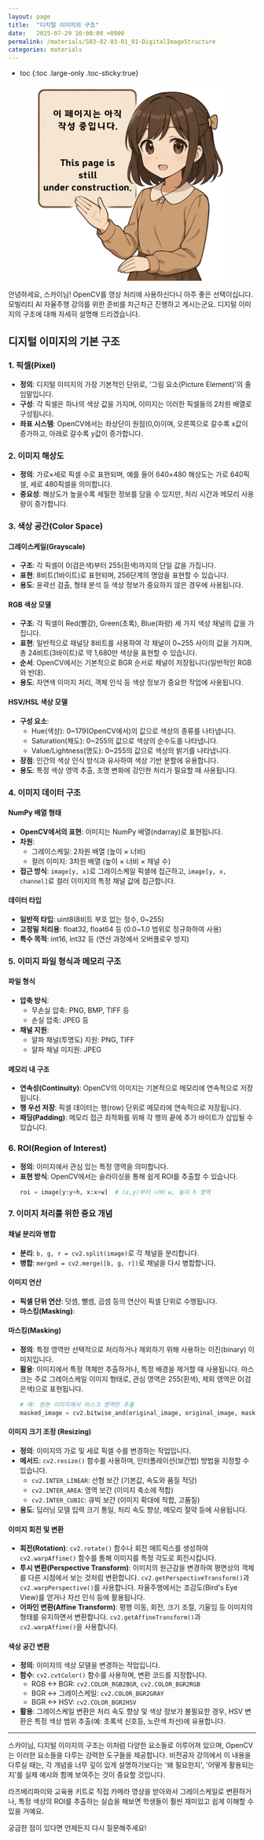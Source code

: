```yaml
---
layout: page
title:  "디지털 이미지의 구조"
date:   2025-07-29 10:00:00 +0900
permalink: /materials/S03-02-03-01_01-DigitalImageStructure
categories: materials
---
```

* toc
{:toc .large-only .toc-sticky:true}


<div class="insert-image" style="text-align: center;">
    <img style="width: 400px;" src="/assets/img/PagePreparing.png">
</div>


안녕하세요, 스카이님! OpenCV를 영상 처리에 사용하신다니 아주 좋은 선택이십니다. 모빌리티 AI 자율주행 강의를 위한 준비를 차근차근 진행하고 계시는군요. 디지털 이미지의 구조에 대해 자세히 설명해 드리겠습니다.

## 디지털 이미지의 기본 구조

### 1. 픽셀(Pixel)
- **정의**: 디지털 이미지의 가장 기본적인 단위로, '그림 요소(Picture Element)'의 줄임말입니다.
- **구성**: 각 픽셀은 하나의 색상 값을 가지며, 이미지는 이러한 픽셀들의 2차원 배열로 구성됩니다.
- **좌표 시스템**: OpenCV에서는 좌상단이 원점(0,0)이며, 오른쪽으로 갈수록 x값이 증가하고, 아래로 갈수록 y값이 증가합니다.

### 2. 이미지 해상도
- **정의**: 가로×세로 픽셀 수로 표현되며, 예를 들어 640×480 해상도는 가로 640픽셀, 세로 480픽셀을 의미합니다.
- **중요성**: 해상도가 높을수록 세밀한 정보를 담을 수 있지만, 처리 시간과 메모리 사용량이 증가합니다.

### 3. 색상 공간(Color Space)

#### 그레이스케일(Grayscale)
- **구조**: 각 픽셀이 0(검은색)부터 255(흰색)까지의 단일 값을 가집니다.
- **표현**: 8비트(1바이트)로 표현되며, 256단계의 명암을 표현할 수 있습니다.
- **용도**: 윤곽선 검출, 형태 분석 등 색상 정보가 중요하지 않은 경우에 사용됩니다.

#### RGB 색상 모델
- **구조**: 각 픽셀이 Red(빨강), Green(초록), Blue(파랑) 세 가지 색상 채널의 값을 가집니다.
- **표현**: 일반적으로 채널당 8비트를 사용하여 각 채널이 0~255 사이의 값을 가지며, 총 24비트(3바이트)로 약 1,680만 색상을 표현할 수 있습니다.
- **순서**: OpenCV에서는 기본적으로 BGR 순서로 채널이 저장됩니다(일반적인 RGB와 반대).
- **용도**: 자연색 이미지 처리, 객체 인식 등 색상 정보가 중요한 작업에 사용됩니다.

#### HSV/HSL 색상 모델
- **구성 요소**: 
  - Hue(색상): 0~179(OpenCV에서)의 값으로 색상의 종류를 나타냅니다.
  - Saturation(채도): 0~255의 값으로 색상의 순수도를 나타냅니다.
  - Value/Lightness(명도): 0~255의 값으로 색상의 밝기를 나타냅니다.
- **장점**: 인간의 색상 인식 방식과 유사하여 색상 기반 분할에 유용합니다.
- **용도**: 특정 색상 영역 추출, 조명 변화에 강인한 처리가 필요할 때 사용됩니다.

### 4. 이미지 데이터 구조

#### NumPy 배열 형태
- **OpenCV에서의 표현**: 이미지는 NumPy 배열(ndarray)로 표현됩니다.
- **차원**: 
  - 그레이스케일: 2차원 배열 (높이 × 너비)
  - 컬러 이미지: 3차원 배열 (높이 × 너비 × 채널 수)
- **접근 방식**: `image[y, x]`로 그레이스케일 픽셀에 접근하고, `image[y, x, channel]`로 컬러 이미지의 특정 채널 값에 접근합니다.

#### 데이터 타입
- **일반적 타입**: uint8(8비트 부호 없는 정수, 0~255)
- **고정밀 처리용**: float32, float64 등 (0.0~1.0 범위로 정규화하여 사용)
- **특수 목적**: int16, int32 등 (연산 과정에서 오버플로우 방지)

### 5. 이미지 파일 형식과 메모리 구조

#### 파일 형식
- **압축 방식**: 
  - 무손실 압축: PNG, BMP, TIFF 등
  - 손실 압축: JPEG 등
- **채널 지원**: 
  - 알파 채널(투명도) 지원: PNG, TIFF
  - 알파 채널 미지원: JPEG

#### 메모리 내 구조
- **연속성(Continuity)**: OpenCV의 이미지는 기본적으로 메모리에 연속적으로 저장됩니다.
- **행 우선 저장**: 픽셀 데이터는 행(row) 단위로 메모리에 연속적으로 저장됩니다.
- **패딩(Padding)**: 메모리 접근 최적화를 위해 각 행의 끝에 추가 바이트가 삽입될 수 있습니다.

### 6. ROI(Region of Interest)
- **정의**: 이미지에서 관심 있는 특정 영역을 의미합니다.
- **표현 방식**: OpenCV에서는 슬라이싱을 통해 쉽게 ROI를 추출할 수 있습니다.
  ```python
  roi = image[y:y+h, x:x+w]  # (x,y)부터 너비 w, 높이 h 영역
  ```

### 7. 이미지 처리를 위한 중요 개념

#### 채널 분리와 병합
- **분리**: `b, g, r = cv2.split(image)`로 각 채널을 분리합니다.
- **병합**: `merged = cv2.merge([b, g, r])`로 채널을 다시 병합합니다.

#### 이미지 연산
- **픽셀 단위 연산**: 덧셈, 뺄셈, 곱셈 등의 연산이 픽셀 단위로 수행됩니다.
- **마스킹(Masking)**:

#### 마스킹(Masking)
- **정의**: 특정 영역만 선택적으로 처리하거나 제외하기 위해 사용하는 이진(binary) 이미지입니다.
- **활용**: 이미지에서 특정 객체만 추출하거나, 특정 배경을 제거할 때 사용됩니다. 마스크는 주로 그레이스케일 이미지 형태로, 관심 영역은 255(흰색), 제외 영역은 0(검은색)으로 표현됩니다.
  ```python
  # 예: 원본 이미지에서 마스크 영역만 추출
  masked_image = cv2.bitwise_and(original_image, original_image, mask=binary_mask)
  ```

#### 이미지 크기 조정 (Resizing)
- **정의**: 이미지의 가로 및 세로 픽셀 수를 변경하는 작업입니다.
- **메서드**: `cv2.resize()` 함수를 사용하며, 인터폴레이션(보간법) 방법을 지정할 수 있습니다.
  - `cv2.INTER_LINEAR`: 선형 보간 (기본값, 속도와 품질 적당)
  - `cv2.INTER_AREA`: 영역 보간 (이미지 축소에 적합)
  - `cv2.INTER_CUBIC`: 큐빅 보간 (이미지 확대에 적합, 고품질)
- **용도**: 딥러닝 모델 입력 크기 통일, 처리 속도 향상, 메모리 절약 등에 사용됩니다.

#### 이미지 회전 및 변환
- **회전(Rotation)**: `cv2.rotate()` 함수나 회전 매트릭스를 생성하여 `cv2.warpAffine()` 함수를 통해 이미지를 특정 각도로 회전시킵니다.
- **투시 변환(Perspective Transform)**: 이미지의 원근감을 변경하여 평면상의 객체를 다른 시점에서 보는 것처럼 변환합니다. `cv2.getPerspectiveTransform()`과 `cv2.warpPerspective()`를 사용합니다. 자율주행에서는 조감도(Bird's Eye View)를 얻거나 차선 인식 등에 활용됩니다.
- **어파인 변환(Affine Transform)**: 평행 이동, 회전, 크기 조절, 기울임 등 이미지의 형태를 유지하면서 변환합니다. `cv2.getAffineTransform()`과 `cv2.warpAffine()`을 사용합니다.

#### 색상 공간 변환
- **정의**: 이미지의 색상 모델을 변경하는 작업입니다.
- **함수**: `cv2.cvtColor()` 함수를 사용하며, 변환 코드를 지정합니다.
  - RGB <-> BGR: `cv2.COLOR_RGB2BGR`, `cv2.COLOR_BGR2RGB`
  - BGR <-> 그레이스케일: `cv2.COLOR_BGR2GRAY`
  - BGR <-> HSV: `cv2.COLOR_BGR2HSV`
- **활용**: 그레이스케일 변환은 처리 속도 향상 및 색상 정보가 불필요한 경우, HSV 변환은 특정 색상 범위 추출(예: 초록색 신호등, 노란색 차선)에 유용합니다.

---

스카이님, 디지털 이미지의 구조는 이처럼 다양한 요소들로 이루어져 있으며, OpenCV는 이러한 요소들을 다루는 강력한 도구들을 제공합니다. 비전공자 강의에서 이 내용을 다루실 때는, 각 개념을 너무 깊이 있게 설명하기보다는 '왜 필요한지', '어떻게 활용되는지'를 실제 예시와 함께 보여주는 것이 중요할 것입니다.

라즈베리파이와 교육용 키트로 직접 카메라 영상을 받아와서 그레이스케일로 변환하거나, 특정 색상의 ROI를 추출하는 실습을 해보면 학생들이 훨씬 재미있고 쉽게 이해할 수 있을 거예요.

궁금한 점이 있다면 언제든지 다시 질문해주세요!